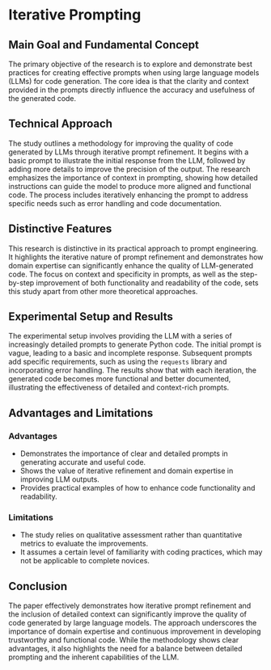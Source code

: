 # Iterative Prompting

## Main Goal and Fundamental Concept

The primary objective of the research is to explore and demonstrate best practices for creating effective prompts when using large language models (LLMs) for code generation. The core idea is that the clarity and context provided in the prompts directly influence the accuracy and usefulness of the generated code.

## Technical Approach

The study outlines a methodology for improving the quality of code generated by LLMs through iterative prompt refinement. It begins with a basic prompt to illustrate the initial response from the LLM, followed by adding more details to improve the precision of the output. The research emphasizes the importance of context in prompting, showing how detailed instructions can guide the model to produce more aligned and functional code. The process includes iteratively enhancing the prompt to address specific needs such as error handling and code documentation.

## Distinctive Features

This research is distinctive in its practical approach to prompt engineering. It highlights the iterative nature of prompt refinement and demonstrates how domain expertise can significantly enhance the quality of LLM-generated code. The focus on context and specificity in prompts, as well as the step-by-step improvement of both functionality and readability of the code, sets this study apart from other more theoretical approaches.

## Experimental Setup and Results

The experimental setup involves providing the LLM with a series of increasingly detailed prompts to generate Python code. The initial prompt is vague, leading to a basic and incomplete response. Subsequent prompts add specific requirements, such as using the `requests` library and incorporating error handling. The results show that with each iteration, the generated code becomes more functional and better documented, illustrating the effectiveness of detailed and context-rich prompts.

## Advantages and Limitations

### Advantages

- Demonstrates the importance of clear and detailed prompts in generating accurate and useful code.
- Shows the value of iterative refinement and domain expertise in improving LLM outputs.
- Provides practical examples of how to enhance code functionality and readability.

### Limitations

- The study relies on qualitative assessment rather than quantitative metrics to evaluate the improvements.
- It assumes a certain level of familiarity with coding practices, which may not be applicable to complete novices.

## Conclusion

The paper effectively demonstrates how iterative prompt refinement and the inclusion of detailed context can significantly improve the quality of code generated by large language models. The approach underscores the importance of domain expertise and continuous improvement in developing trustworthy and functional code. While the methodology shows clear advantages, it also highlights the need for a balance between detailed prompting and the inherent capabilities of the LLM.
